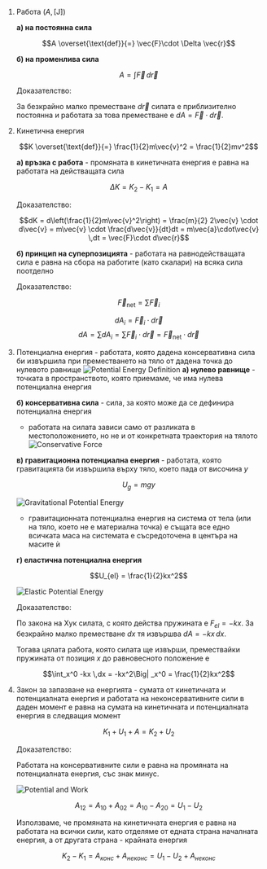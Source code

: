 1. Работа ($A, [\text{J}]$)
	
	**а) на постоянна сила**
	
	$$A \overset{\text{def}}{=} \vec{F}\cdot \Delta \vec{r}$$
	
	**б) на променлива сила**
	
	$$A = \int \vec{F}\, d\vec{r}$$
	
	Доказателство:
	
	За безкрайно малко преместване $d\vec{r}$ силата е приблизително постоянна и работата за това преместване е $dA = \vec{F}\cdot d\vec{r}$.

2. Кинетична енергия
	
	$$K \overset{\text{def}}{=} \frac{1}{2}m\vec{v}^2 = \frac{1}{2}mv^2$$
	
	**а) връзка с работа** - промяната в кинетичната енергия е равна на работата на действащата сила
	
	$$\Delta K = K_2 - K_1 = A$$
	
	Доказателство: 
	
	$$dK = d\left(\frac{1}{2}m\vec{v}^2\right) = \frac{m}{2} 2\vec{v} \cdot d\vec{v} = m\vec{v} \cdot \frac{d\vec{v}}{dt}dt = m\vec{a}\cdot\vec{v} \,dt = \vec{F}\cdot d\vec{r}$$
	
	**б) принцип на суперпозицията** - работата на равнодействащата сила е равна на сбора на работите (като скалари) на всяка сила поотделно
	
	Доказателство:
	
	$$\vec{F}_{\text{net}} = \sum \vec{F}_i$$
	
	$$dA_i = \vec{F}_i \cdot d\vec{r}$$
	$$dA = \sum dA_i = \sum \vec{F}_i \cdot d\vec{r} = \vec{F}_{\text{net}}\cdot d\vec{r}$$

3. Потенциална енергия - работата, която дадена консервативна сила би извършила при преместването на тяло от дадена точка до нулевото равнище
	![Potential Energy Definition](7_potential_definition.png)
	**а) нулево равнище** - точката в пространството, която приемаме, че има нулева потенциална енергия
	
	**б) консервативна сила** - сила, за която може да се дефинира потенциална енергия
	- работата на силата зависи само от разликата в местоположението, но не и от конкретната траектория на тялото
	![Conservative Force](7_conservative_force.png)


	**в) гравитационна потенциална енергия** - работата, която гравитацията би извършила върху тяло, което пада от височина $y$
	
	$$U_g = mgy$$
	
	![Gravitational Potential Energy](Gravitational%20Potential%20Energy.svg)
	- гравитационната потенциална енергия на система от тела (или на тяло, което не е материална точка) е същата все едно всичката маса на системата е съсредоточена в центъра на масите ѝ
	
	**г) еластична потенциална енергия**
	
	$$U_{el} = \frac{1}{2}kx^2$$
	
	![Elastic Potential Energy](Elastic%20Potential%20Energy.jpg)
	
	Доказателство: 
	
	По закона на Хук силата, с която действа пружината е $F_{el} = -kx$. За безкрайно малко преместване $dx$ тя извършва $dA = - kx\,dx$.
	
	Тогава цялата работа, която силата ще извърши, премествайки пружината от позиция $x$ до равновесното положение е
	
	$$\int_x^0 -kx \,dx = -kx^2\Big| _x^0 = \frac{1}{2}kx^2$$

5. Закон за запазване на енергията - сумата от кинетичната и потенциалната енергия и работата на неконсервативните сили в даден момент е равна на сумата на кинетичната и потенциалната енергия в следващия момент
	
	$$K_1 + U_1 + A = K_2 + U_2$$
	
	Доказателство:
	
	Работата на консервативните сили е равна на промяната на потенциалната енергия, със знак минус.
	
	![Potential and Work](7_potential_and_work.png)
	
	$$A_{12} = A_{10} + A_{02} = A_{10} - A_{20} = U_1 - U_2$$
	
	Използваме, че промяната на кинетичната енергия е равна на работата на всички сили, като отделяме от едната страна началната енергия, а от другата страна - крайната енергия


	$$K_{2} - K_1 = A_{конс} + A_{неконс} = U_1 - U_2 + A_{неконс}$$